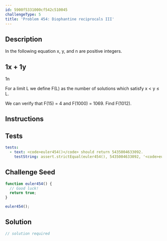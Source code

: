 ```yaml
---
id: 5900f5331000cf542c510045
challengeType: 5
title: 'Problem 454: Diophantine reciprocals III'
---
```


## Description
<section id='description'>
In the following equation x, y, and n are positive integers.

1x
 +
1y
 =
1n

For a limit L we define F(L) as the number of solutions which satisfy x < y ≤ L.

We can verify that F(15) = 4 and F(1000) = 1069.
Find F(1012).
</section>

## Instructions
<section id='instructions'>

</section>

## Tests
<section id='tests'>

```yml
tests:
  - text: <code>euler454()</code> should return 5435004633092.
    testString: assert.strictEqual(euler454(), 5435004633092, '<code>euler454()</code> should return 5435004633092.');

```

</section>

## Challenge Seed
<section id='challengeSeed'>

<div id='js-seed'>

```js
function euler454() {
  // Good luck!
  return true;
}

euler454();
```

</div>



</section>

## Solution
<section id='solution'>

```js
// solution required
```
</section>
